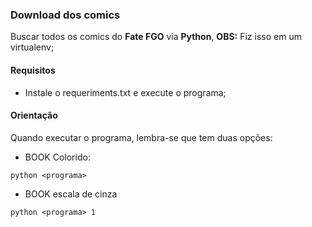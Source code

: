 ### Download dos comics

Buscar todos os comics do **Fate FGO** via **Python**, **OBS:** Fiz isso em um virtualenv;

#### Requisitos 
* Instale o requeriments.txt e execute o programa; 

#### Orientação

Quando executar o programa, lembra-se que tem duas opções:

* BOOK Colorido:
```
python <programa>
```

* BOOK escala de cinza
```
python <programa> 1
```
